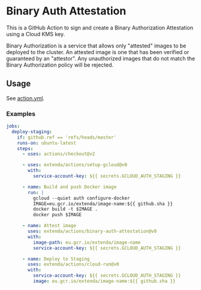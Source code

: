 # Binary Auth Attestation

This is a GitHub Action to sign and create a Binary Authorization Attestation using a Cloud KMS key.

Binary Authorization is a service that allows only "attested" images to be deployed to the cluster. An attested image is one that has been verified or guaranteed by an "attestor". Any unauthorized images that do not match the Binary Authorization policy will be rejected.

## Usage

See [action.yml](action.yml).

### Examples

```yaml
jobs:
  deploy-staging:
    if: github.ref == 'refs/heads/master'
    runs-on: ubuntu-latest
    steps:
      - uses: actions/checkout@v2

      - uses: extenda/actions/setup-gcloud@v0
        with:
          service-account-key: ${{ secrets.GCLOUD_AUTH_STAGING }}

      - name: Build and push Docker image
        run: |
          gcloud --quiet auth configure-docker
          IMAGE=eu.gcr.io/extenda/image-name:${{ github.sha }}
          docker build -t $IMAGE .
          docker push $IMAGE

      - name: Attest image
        uses: extenda/actions/binary-auth-attestation@v0
        with:
          image-path: eu.gcr.io/extenda/image-name
          service-account-key: ${{ secrets.GCLOUD_AUTH_STAGING }}

      - name: Deploy to Staging
        uses: extenda/actions/cloud-run@v0
        with:
          service-account-key: ${{ secrets.GCLOUD_AUTH_STAGING }}
          image: eu.gcr.io/extenda/image-name:${{ github.sha }}
```
